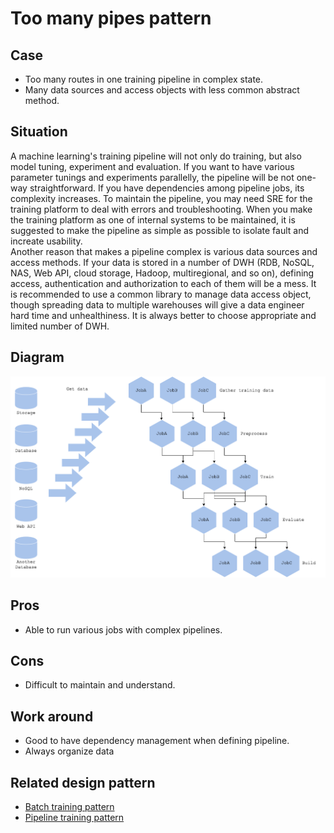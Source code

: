 # Too many pipes pattern

## Case
- Too many routes in one training pipeline in complex state.
- Many data sources and access objects with less common abstract method.

## Situation
A machine learning's training pipeline will not only do training, but also model tuning, experiment and evaluation. If you want to have various parameter tunings and experiments parallelly, the pipeline will be not one-way straightforward. If you have dependencies among pipeline jobs, its complexity increases. To maintain the pipeline, you may need SRE for the training platform to deal with errors and troubleshooting. When you make the training platform  as one of internal systems to be maintained, it is suggested to make the pipeline as simple as possible to isolate fault and increate usability. <br>
Another reason that makes a pipeline complex is various data sources and access methods. If your data is stored in a number of DWH (RDB, NoSQL, NAS, Web API, cloud storage, Hadoop, multiregional, and so on), defining access, authentication and authorization to each of them will be a mess. It is recommended to use a common library to manage data access object, though spreading data to multiple warehouses will give a data engineer hard time and unhealthiness. It is always better to choose appropriate and limited number of DWH.

## Diagram
![diagram](diagram.png)


## Pros
- Able to run various jobs with complex pipelines.

## Cons
- Difficult to maintain and understand.

## Work around
- Good to have dependency management when defining pipeline.
- Always organize data

## Related design pattern
- [Batch training pattern](./../../Batch-training-pattern/design_en.md)
- [Pipeline training pattern](./../../Pipeline-training-pattern/design_en.md)